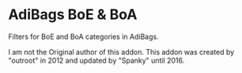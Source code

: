 # AdiBags BoE & BoA
Filters for BoE and BoA categories in AdiBags.

I am not the Original author of this addon.
This addon was created by "outroot" in 2012 and updated by "Spanky" until 2016.

